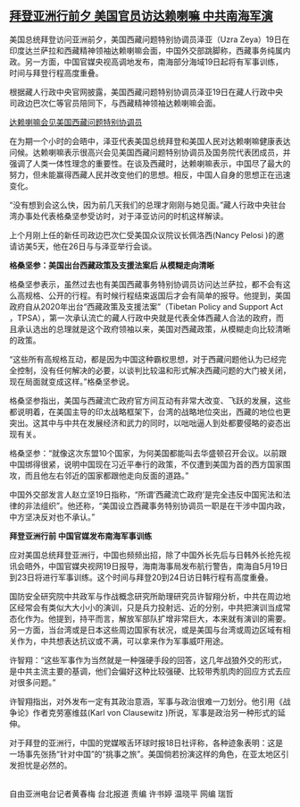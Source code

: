 <!--1653043680000-->
[拜登亚洲行前夕 美国官员访达赖喇嘛 中共南海军演](https://www.rfa.org/mandarin/yataibaodao/junshiwaijiao/hcm-05202022064806.html)
------

<p>美国总统拜登访问亚洲前夕，美国西藏问题特别协调员泽亚（Uzra Zeya）19日在印度达兰萨拉和西藏精神领袖达赖喇嘛会面，中国外交部跳脚称，西藏事务纯属内政。另一方面，中国官媒央视高调地发布，南海部分海域19日起将有军事训练，时间与拜登行程高度重叠。</p><p>根据藏人行政中央官网披露，美国西藏问题特别协调员泽亚19日在藏人行政中央司政边巴次仁等官员陪同下，与西藏精神领袖达赖喇嘛会面。</p><p></p><p><span class="result-title"> <a class="state-published" href="https://www.rfa.org/mandarin/Xinwen/6-05192022120846.html">达赖喇嘛会见美国西藏问题特别协调员</a> </span> <span class="discreet"> <span> <span class="searchresultdate"> </span></span></span></p><p></p><p>在为期一个小时的会晤中，泽亚代表美国总统拜登和美国人民对达赖喇嘛健康表达问候。达赖喇嘛表示很高兴会见美国西藏问题特别协调员及国务院代表团成员，并强调了人类一体性理念的重要性。在谈及西藏时，达赖喇嘛表示，中国尽了最大的努力，但未能赢得西藏人民并改变他们的思想。相反，中国人自身的思想正在迅速变化。</p><p>“没有想到会这么快，因为前几天我们的总理才刚刚与她见面。”藏人行政中央驻台湾办事处代表格桑坚参受访时，对于泽亚访问的时机这样解读。</p><p>上个月刚上任的新任司政边巴次仁受美国众议院议长佩洛西(Nancy Pelosi )的邀请访美5天，他在26日与与泽亚举行会谈。</p><p><strong>格桑坚参：美国出台西藏政策及支援法案后 从模糊走向清晰</strong></p><p>格桑坚参表示，虽然过去也有美国西藏事务特别协调员访问达兰萨拉，都不会有这么高规格、公开的行程。有时候行程结束返国后才会有简单的报导。他提到，美国政府自从2020年出台“西藏政策及支援法案”（Tibetan Policy and Support Act ，TPSA），第一次承认流亡的藏人行政中央就是代表全体西藏人合法的政府，而且承认选出的总理就是这个政府领袖以来，美国对西藏政策，从模糊走向比较清晰的政策。</p><p>“这些所有高规格互动，都是因为中国这种霸权思想，对于西藏问题他认为已经完全控制，没有任何解决的必要，以谈判比较温和形式解决西藏问题的大门被关闭，现在局面就变成这样。”格桑坚参说。</p><p>格桑坚参指出，美国与西藏流亡政府官方间互动有非常大改变、飞跃的发展，这些都说明着，在美国主导的印太战略框架下，台湾的战略地位突出，西藏的地位也更突出。这其中与中共在发展经济和武力的同时，以咄咄逼人到处都要侵略的姿态出现有关。</p><p>格桑坚参：“就像这次东盟10个国家，为何美国都能叫去华盛顿召开会议。以前跟中国绑得很紧，说明中国现在习近平奉行的政策，不仅遭到美国为首的西方国家围攻，而且他左右邻近的国家都跟他走向反面的道路。”</p><p>中国外交部发言人赵立坚19日指称，“所谓’西藏流亡政府’是完全违反中国宪法和法律的非法组织”。他还称，“美国设立西藏事务特别协调员一职是在干涉中国内政，中方坚决反对也不承认。”</p><p><strong>拜登亚洲行前 中国官媒发布南海军事训练</strong></p><p>应对美国总统拜登亚洲行，中国也频频出招，除了中国外长先后与日韩外长抢先视讯会晤外，中国官媒央视网19日报导，海南海事局发布航行警告，南海自5月19日到23日将进行军事训练。这个时间与拜登20到24日访日韩行程有高度重叠。</p><p>国防安全研究院中共政军与作战概念研究所助理研究员许智翔分析，中共在周边地区经常会有类似大大小小的演训，只是兵力投射远、近的分别，中共把演训当成常态化作为。他提到，持平而言，解放军部队扩增非常巨大，本来就有演训的需要。另一方面，当台湾或是日本这些周边国家有状况，或是美国与台湾或周边区域有相关作为，中共想表达抗议或不满，可以拿来作为军事威吓用途。</p><p>许智翔：“这些军事作为当然就是一种强硬手段的回答，这几年战狼外交的形式，是中共主流主要的基调，他们会偏好这种比较强硬、比较带秀肌肉的回应方式去应对很多问题。”</p><p>许智翔指出，对外发布一定有其政治意涵，军事与政治很难一刀划分。他引用《战争论》作者克劳塞维兹(Karl von Clausewitz )所说，军事是政治另一种形式的延伸。</p><p>对于拜登的亚洲行，中国的党媒喉舌环球时报18日社评称，各种迹象表明：这是一场事先张扬“针对中国”的“挑事之旅”。美国倘若扮演这样的角色，在亚太地区引发担忧是必然的。</p><p><br/>自由亚洲电台记者黄春梅 台北报道 责编 许书婷 温晓平 网编 瑞哲</p>
